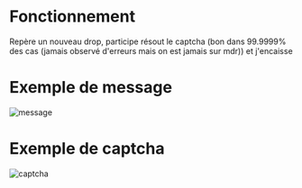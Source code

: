 # Fonctionnement
Repère un nouveau drop, participe résout le captcha (bon dans 99.9999% des cas (jamais observé d'erreurs mais on est jamais sur mdr)) et j'encaisse 
# Exemple de message
![message](https://media.discordapp.net/attachments/442429986989670402/1047613126897574049/image.png)
# Exemple de captcha
![captcha](https://media.discordapp.net/attachments/748284889744277554/875674159768805376/875102084045873192.png)
